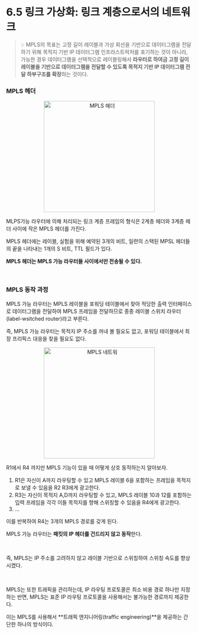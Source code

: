 # 6.5 링크 가상화: 링크 계층으로서의 네트워크


> 💡 MPLS의 목표는 고정 길이 레이블과 가상 회선을 기반으로 데이터그램을 전달하기 위해 목적지 기반 IP 데이터그램 인프라스트럭처를 포기하는 것이 아니라, 가능한 경우 데이터그램을 선택적으로 레이블링해서 **라우터로 하여금 고정 길이 레이블을 기반으로 데이터그램을 전달할 수 있도록 목적지 기반 IP 데이터그램 전달 하부구조를 확장**하는 것이다.

### MPLS 헤더

<p align="center"><img width="300" alt="MPLS 헤더" src="https://user-images.githubusercontent.com/76640167/214874099-42e288e6-687a-46b6-a313-546fcdeed767.png">

MLPS가능 라우터에 의해 처리되는 링크 계층 프레임의 형식은 2계층 헤더와 3계층 헤더 사이에 작은 MPLS 헤더를 가진다.

MPLS 헤더에는 레이블, 실험을 위해 예약된 3개의 비트, 일련의 스택된 MPSL 헤더들의 끝을 나타내는 1개의 S 비트, TTL 필드가 있다.

**MPLS 헤더는 MPLS 가능 라우터들 사이에서만 전송될 수 있다.**

<br/>

### MPLS 동작 과정

MPLS 가능 라우터는 MPLS 레이블을 포워딩 테이블에서 찾아 적당한 출력 인터페이스로 데이터그램을 전달하여 MPLS 프레임을 전달하므로 종종 레이블 스위치 라우터(label-wsitched router)라고 부른다.

즉, MPLS 가능 라우터는 목적지 IP 주소를 꺼내 볼 필요도 없고, 포워딩 테이블에서 최장 프리픽스 대응을 찾을 필요도 없다.

<p align="center"><img width="300" alt="MPLS 네트워" src="https://user-images.githubusercontent.com/76640167/214874093-edf53d76-44dd-4d7e-b228-2c8df445c76b.png">

R1에서 R4 까지만 MPLS 기능이 있을 때 어떻게 상호 동작하는지 알아보자.

1. R1은 자신이 A까지 라우팅할 수 있고 MPLS 레이블 6을 포함하는 프레임을 목적지로 보낼 수 있음을 R2 R3에게 광고한다.
2. R3는 자신이 목적지 A,D까지 라우팅할 수 있고, MPLS 레이블 10과 12를 포함하는 입력 프레임을 각각 이들 목적지를 향해 스위칭할 수 있음을 R4에게 광고한다.
3. …

이를 반복하여 R4는 3개의 MPLS 경로를 갖게 된다.

MPLS 가능 라우터는 **패킷의 IP 헤더를 건드리지 않고 동작**한다.

<br/>

즉, MPLS는 IP 주소를 고려하지 않고 레이블 기반으로 스위칭하여 스위칭 속도를 향상시켰다.

<br/>

MPLS는 또한 트래픽을 관리하는데, IP 라우팅 프로토콜은 최소 비용 경로 하나만 지정하는 반면, MPLS는 표준 IP 라우팅 프로토콜을 사용해서는 불가능한 경로까지 제공한다.

이는 MPLS를 사용해서 **트래픽 엔지니어링(traffic engineering)**을 제공하는 간단한 하나의 방식이다.